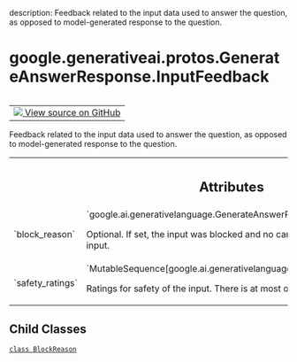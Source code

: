 description: Feedback related to the input data used to answer the question, as opposed to model-generated response to the question.

<div itemscope itemtype="http://developers.google.com/ReferenceObject">
<meta itemprop="name" content="google.generativeai.protos.GenerateAnswerResponse.InputFeedback" />
<meta itemprop="path" content="Stable" />
<meta itemprop="property" content="BlockReason"/>
</div>

# google.generativeai.protos.GenerateAnswerResponse.InputFeedback

<!-- Insert buttons and diff -->

<table class="tfo-notebook-buttons tfo-api nocontent" align="left">
<td>
  <a target="_blank" href="https://github.com/googleapis/google-cloud-python/tree/main/packages/google-ai-generativelanguage/google/ai/generativelanguage_v1beta/types/generative_service.py#L893-L939">
    <img src="https://www.tensorflow.org/images/GitHub-Mark-32px.png" />
    View source on GitHub
  </a>
</td>
</table>



Feedback related to the input data used to answer the question, as opposed to model-generated response to the question.

<!-- Placeholder for "Used in" -->





<!-- Tabular view -->
 <table class="responsive fixed orange">
<colgroup><col width="214px"><col></colgroup>
<tr><th colspan="2"><h2 class="add-link">Attributes</h2></th></tr>

<tr>
<td>
`block_reason`<a id="block_reason"></a>
</td>
<td>
`google.ai.generativelanguage.GenerateAnswerResponse.InputFeedback.BlockReason`

Optional. If set, the input was blocked and
no candidates are returned. Rephrase your input.

</td>
</tr><tr>
<td>
`safety_ratings`<a id="safety_ratings"></a>
</td>
<td>
`MutableSequence[google.ai.generativelanguage.SafetyRating]`

Ratings for safety of the input.
There is at most one rating per category.
</td>
</tr>
</table>



## Child Classes
[`class BlockReason`](../../../../google/generativeai/protos/GenerateAnswerResponse/InputFeedback/BlockReason.md)

